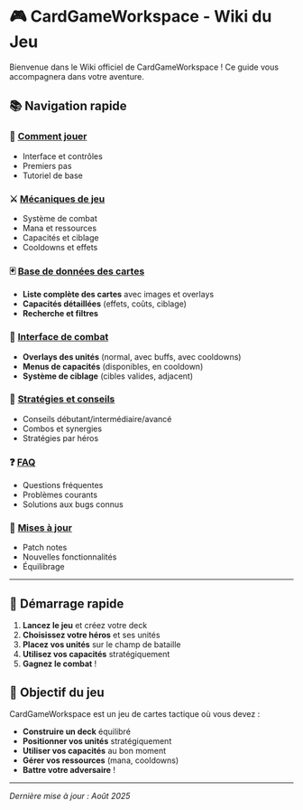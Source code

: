 # 🎮 CardGameWorkspace - Wiki du Jeu

Bienvenue dans le Wiki officiel de CardGameWorkspace ! Ce guide vous accompagnera dans votre aventure.

## 📚 Navigation rapide

### 🎯 [Comment jouer](Comment-jouer)
- Interface et contrôles
- Premiers pas
- Tutoriel de base

### ⚔️ [Mécaniques de jeu](Mécaniques-de-jeu)
- Système de combat
- Mana et ressources
- Capacités et ciblage
- Cooldowns et effets

### 🃏 [Base de données des cartes](Base-de-données-des-cartes)
- **Liste complète des cartes** avec images et overlays
- **Capacités détaillées** (effets, coûts, ciblage)
- **Recherche et filtres**

### 🎨 [Interface de combat](Interface-de-combat)
- **Overlays des unités** (normal, avec buffs, avec cooldowns)
- **Menus de capacités** (disponibles, en cooldown)
- **Système de ciblage** (cibles valides, adjacent)

### 🧠 [Stratégies et conseils](Stratégies-et-conseils)
- Conseils débutant/intermédiaire/avancé
- Combos et synergies
- Stratégies par héros

### ❓ [FAQ](FAQ)
- Questions fréquentes
- Problèmes courants
- Solutions aux bugs connus

### 📝 [Mises à jour](Mises-à-jour)
- Patch notes
- Nouvelles fonctionnalités
- Équilibrage

---

## 🚀 Démarrage rapide

1. **Lancez le jeu** et créez votre deck
2. **Choisissez votre héros** et ses unités
3. **Placez vos unités** sur le champ de bataille
4. **Utilisez vos capacités** stratégiquement
5. **Gagnez le combat** !

## 🎯 Objectif du jeu

CardGameWorkspace est un jeu de cartes tactique où vous devez :
- **Construire un deck** équilibré
- **Positionner vos unités** stratégiquement
- **Utiliser vos capacités** au bon moment
- **Gérer vos ressources** (mana, cooldowns)
- **Battre votre adversaire** !

---

*Dernière mise à jour : Août 2025*
